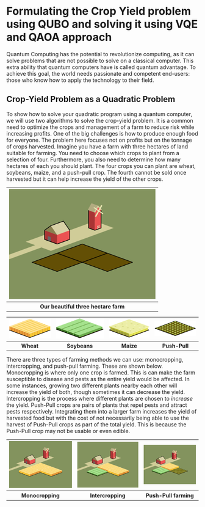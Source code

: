 # Formulating the Crop Yield problem using QUBO and solving it using VQE and QAOA approach

Quantum Computing has the potential to revolutionize computing, as it can solve problems that are not possible to solve on a classical computer. This extra ability that quantum computers have is called quantum advantage. To achieve this goal, the world needs passionate and competent end-users: those who know how to apply the technology to their field.

## Crop-Yield Problem as a Quadratic Problem

To show how to solve your quadratic program using a quantum computer, we will use two algorithms to solve the crop-yield problem. It is a common need to optimize the crops and management of a farm to reduce risk while increasing profits. One of the big challenges is how to produce enough food for everyone. The problem here focuses not on profits but on the tonnage of crops harvested. Imagine you have a farm with three hectares of land suitable for farming. You need to choose which crops to plant from a selection of four. Furthermore, you also need to determine how many hectares of each you should plant. The four crops you can plant are wheat, soybeans, maize, and a push-pull crop. The fourth cannot be sold once harvested but it can help increase the yield of the other crops.

<table>
    <tr>
        <th>
            <img src="farm_template.svg" width="384px"/>
        </th>
    </tr>
    <tr>
        <th>
            Our beautiful three hectare farm
        </th>
    </tr>
</table>

<table>
    <tr>
        <th>
        <img src="crop_wheat.svg" width="256px"/>
        </th>
        <th>
            <img src="crop_soybeans.svg" width="256px"/>
        </th>
        <th>
            <img src="crop_maize.svg" width="256px"/>
        </th>
        <th>
            <img src="crop_pushpull.svg" width="256px"/>
        </th>
    </tr>
    <tr>
        <th>
            Wheat
        </th>
        <th>
            Soybeans
        </th>
        <th>
            Maize
        </th>
        <th>
            Push-Pull
        </th>
<!--         <th>
            <p align="right" style="height:32px;padding-top:10px;">Wheat<img src="wheat.svg" width="32px" style="float:left;margin-top:-10px;margin-right:8px;"/></p>
        </th>
        <th>
            <p style="height:32px;padding-top:10px;">Soybeans<img src="soybeans.svg" width="32px" style="float:left;margin-top:-10px;margin-right:8px;"/></p>
        </th>
        <th>
            <p style="height:32px;padding-top:10px;">Maize<img src="maize.svg" width="32px" style="float:left;margin-top:-10px;margin-right:8px;"/></p>
        </th>
        <th>
            <p style="height:32px;padding-top:10px;">Push-Pull<img src="pushpull.svg" width="32px" style="float:left;margin-top:-10px;margin-right:8px;"/></p>
        </th> -->
    </tr>
</table>

There are three types of farming methods we can use: monocropping, intercropping, and push-pull farming. These are shown below. Monocropping is where only one crop is farmed. This is can make the farm susceptible to disease and pests as the entire yield would be affected. In some instances, growing two different plants nearby each other will increase the yield of both, though sometimes it can decrease the yield. Intercropping is the process where different plants are chosen to _increase_ the yield. Push-Pull crops are pairs of plants that repel pests and attract pests respectively. Integrating them into a larger farm increases the yield of harvested food but with the cost of not necessarily being able to use the harvest of Push-Pull crops as part of the total yield. This is because the Push-Pull crop may not be usable or even edible.

<table>
    <tr>
        <th>
            <img src="farm_mono.svg" width="256px"/>
        </th>
        <th>
            <img src="farm_intercrop.svg" width="256px"/>
        </th>
        <th>
            <img src="farm_intercrop_pushpull.svg" width="256px"/>
        </th>
    </tr>
    <tr>
        <th>
            Monocropping
        </th>
        <th>
            Intercropping
        </th>
        <th>
            Push-Pull farming
        </th>
    </tr>
</table>
